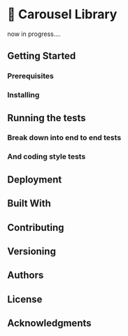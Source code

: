 # :carousel_horse:  Carousel Library

now in progress....


## Getting Started


### Prerequisites


### Installing


## Running the tests

### Break down into end to end tests

### And coding style tests

## Deployment

## Built With

## Contributing

## Versioning


## Authors

## License

## Acknowledgments

